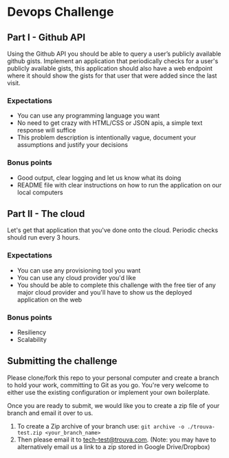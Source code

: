 # Devops Challenge

## Part I - Github API

Using the Github API you should be able to query a user’s publicly available github gists.
Implement an application that periodically checks for a user's publicly available gists, this application should also have a web endpoint where it should show the gists for that user that were added since the last visit.

### Expectations

- You can use any programming language you want
- No need to get crazy with HTML/CSS or JSON apis, a simple text response will suffice
- This problem description is intentionally vague, document your assumptions and justify your decisions

### Bonus points

- Good output, clear logging and let us know what its doing
- README file with clear instructions on how to run the application on our local computers

## Part II - The cloud

Let's get that application that you've done onto the cloud.
Periodic checks should run every 3 hours.

### Expectations

- You can use any provisioning tool you want
- You can use any cloud provider you'd like
- You should be able to complete this challenge with the free tier of any major cloud provider and you'll have to show us the deployed application on the web

### Bonus points

- Resiliency 
- Scalability

## Submitting the challenge

Please clone/fork this repo to your personal computer and create a branch to hold your work, committing to Git as you go. You're very welcome to either use 
the existing configuration or implement your own boilerplate. 

Once you are ready to submit, we would like you to create a zip file of your branch and email it over to us.

1. To create a Zip archive of your branch use: `git archive -o ./trouva-test.zip <your_branch_name>`
2. Then please email it to tech-test@trouva.com. (Note: you may have to alternatively email us a link to a zip stored in Google Drive/Dropbox)
